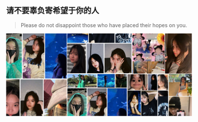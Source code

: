 ## 请不要辜负寄希望于你的人
> Please do not disappoint those who have placed their hopes on you.

![image](https://github.com/tosasitill/tosasitill/blob/main/picture.png)
